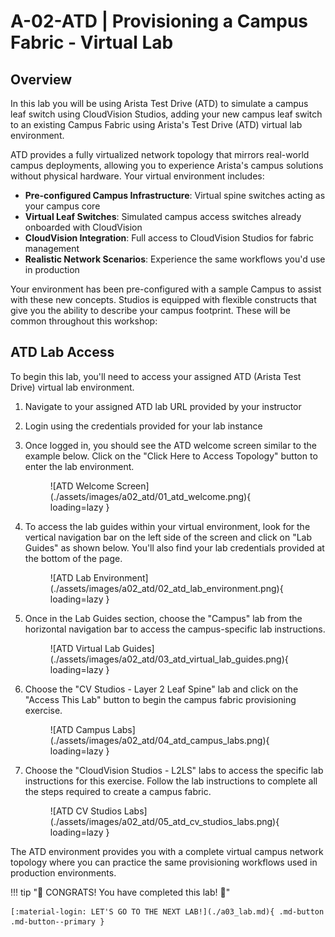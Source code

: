 # A-02-ATD | Provisioning a Campus Fabric - Virtual Lab

## Overview

In this lab you will be using Arista Test Drive (ATD) to simulate a campus leaf switch using CloudVision Studios, adding your new campus leaf switch to an existing Campus Fabric using Arista's Test Drive (ATD) virtual lab environment.

ATD provides a fully virtualized network topology that mirrors real-world campus deployments, allowing you to experience Arista's campus solutions without physical hardware. Your virtual environment includes:

- **Pre-configured Campus Infrastructure**: Virtual spine switches acting as your campus core
- **Virtual Leaf Switches**: Simulated campus access switches already onboarded with CloudVision
- **CloudVision Integration**: Full access to CloudVision Studios for fabric management
- **Realistic Network Scenarios**: Experience the same workflows you'd use in production

Your environment has been pre-configured with a sample Campus to assist with these new concepts. Studios is equipped with flexible constructs that give you the ability to describe your campus footprint. These will be common throughout this workshop:

## ATD Lab Access

To begin this lab, you'll need to access your assigned ATD (Arista Test Drive) virtual lab environment.

1. Navigate to your assigned ATD lab URL provided by your instructor
2. Login using the credentials provided for your lab instance
3. Once logged in, you should see the ATD welcome screen similar to the example below. Click on the "Click Here to Access Topology" button to enter the lab environment.

    <figure markdown>
    ![ATD Welcome Screen](./assets/images/a02_atd/01_atd_welcome.png){ loading=lazy }
    </figure>

4. To access the lab guides within your virtual environment, look for the vertical navigation bar on the left side of the screen and click on "Lab Guides" as shown below. You'll also find your lab credentials provided at the bottom of the page.

    <figure markdown>
    ![ATD Lab Environment](./assets/images/a02_atd/02_atd_lab_environment.png){ loading=lazy }
    </figure>

5. Once in the Lab Guides section, choose the "Campus" lab from the horizontal navigation bar to access the campus-specific lab instructions.

    <figure markdown>
    ![ATD Virtual Lab Guides](./assets/images/a02_atd/03_atd_virtual_lab_guides.png){ loading=lazy }
    </figure>

6. Choose the "CV Studios - Layer 2 Leaf Spine" lab and click on the "Access This Lab" button to begin the campus fabric provisioning exercise.

    <figure markdown>
    ![ATD Campus Labs](./assets/images/a02_atd/04_atd_campus_labs.png){ loading=lazy }
    </figure>

7. Choose the "CloudVision Studios - L2LS" labs to access the specific lab instructions for this exercise. Follow the lab instructions to complete all the steps required to create a campus fabric.

    <figure markdown>
    ![ATD CV Studios Labs](./assets/images/a02_atd/05_atd_cv_studios_labs.png){ loading=lazy }
    </figure>

The ATD environment provides you with a complete virtual campus network topology where you can practice the same provisioning workflows used in production environments.

!!! tip "🎉 CONGRATS! You have completed this lab! 🎉"

    [:material-login: LET'S GO TO THE NEXT LAB!](./a03_lab.md){ .md-button .md-button--primary }
